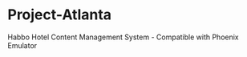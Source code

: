 Project-Atlanta
===============

Habbo Hotel Content Management System - Compatible with Phoenix Emulator
